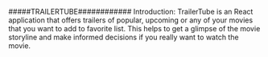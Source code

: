 #####TRAILERTUBE############
Introduction:
TrailerTube is an React application that offers trailers of popular, upcoming or any of your movies that you want to add to favorite list.
This helps to get a glimpse of the movie storyline and make informed decisions if you really want to watch the movie.

